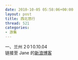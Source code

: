 ```yaml
---
date: 2010-10-05 05:58:06+00:00
layout: post
title: 西北悠行
thread: 521
categories:
- 游集
---
```


一、兰州 2 0 1 0.10.04  
链接至 Jane 的[新浪博客](http://t.sina.com.cn/janezguo)  
  
<!-- more -->  
  
  
  


